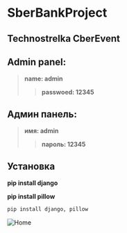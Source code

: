 # SberBankProject
## Technostrelka CberEvent

## Admin panel:

> **name: admin**
>> **passwoed: 12345**

## Админ панель:

> **имя: admin**
>> **пароль: 12345**

## Установка

**pip install django**

**pip install pillow**
```python 
pip install django, pillow
```

![Home](https://sun9-60.userapi.com/impg/F4GeiqEOyO5T4qMif7e7s6EsVUmmy9GjGTfsEw/BXz8ri5j1I4.jpg?size=1000x1000&quality=95&sign=c038978c3f8e749b9eda7c9292875515&type=album)